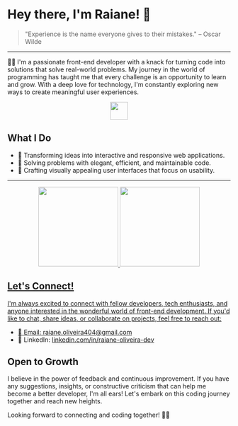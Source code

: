 # Hey there, I'm Raiane! 👋

> "Experience is the name everyone gives to their mistakes." – Oscar Wilde
<hr />

👩‍💻 I'm a passionate front-end developer with a knack for turning code into solutions that solve real-world problems. My journey in the world of programming has taught me that every challenge is an opportunity to learn and grow. With a deep love for technology, I'm constantly exploring new ways to create meaningful user experiences.

<p align="center">
  <a href="https://skillicons.dev">
    <img height="40" src="https://skillicons.dev/icons?i=ts,react,nextjs,tailwind,styledcomponents,git" />
  </a>
</p>

## What I Do

- 🚀 Transforming ideas into interactive and responsive web applications.
- 🧠 Solving problems with elegant, efficient, and maintainable code.
- 🎨 Crafting visually appealing user interfaces that focus on usability.

***

  <div align="center">
  <a target="_blank" href="https://github.com/raiane-oliveira">
  <img height="180em" src="https://github-personal-readme-stats.vercel.app/api?username=raiane-oliveira&show_icons=true&theme=radical&include_all_commits=true&count_private=true&border_radius=10"/>
  <img height="180em" src="https://github-personal-readme-stats.vercel.app/api/top-langs/?username=raiane-oliveira&layout=compact&langs_count=16&theme=radical&border_radius=10"/>
</div>

## Let's Connect!

I'm always excited to connect with fellow developers, tech enthusiasts, and anyone interested in the wonderful world of front-end development. If you'd like to chat, share ideas, or collaborate on projects, feel free to reach out:

- 📧 Email: [raiane.oliveira404@gmail.com](mailto:raiane.oliveira404@gmail.com)
- 💼 LinkedIn: [linkedin.com/in/raiane-oliveira-dev](https://www.linkedin.com/in/raiane-oliveira-dev)

## Open to Growth

I believe in the power of feedback and continuous improvement. If you have any suggestions, insights, or constructive criticism that can help me become a better developer, I'm all ears! Let's embark on this coding journey together and reach new heights.

Looking forward to connecting and coding together! 🚀🌟

  
##
